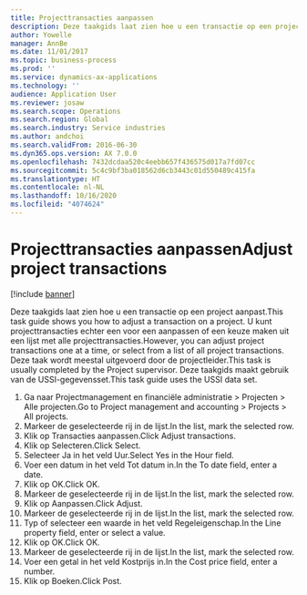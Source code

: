 ```yaml
---
title: Projecttransacties aanpassen
description: Deze taakgids laat zien hoe u een transactie op een project aanpast.
author: Yowelle
manager: AnnBe
ms.date: 11/01/2017
ms.topic: business-process
ms.prod: ''
ms.service: dynamics-ax-applications
ms.technology: ''
audience: Application User
ms.reviewer: josaw
ms.search.scope: Operations
ms.search.region: Global
ms.search.industry: Service industries
ms.author: andchoi
ms.search.validFrom: 2016-06-30
ms.dyn365.ops.version: AX 7.0.0
ms.openlocfilehash: 7432dcdaa520c4eebb657f436575d017a7fd07cc
ms.sourcegitcommit: 5c4c9bf3ba018562d6cb3443c01d550489c415fa
ms.translationtype: HT
ms.contentlocale: nl-NL
ms.lasthandoff: 10/16/2020
ms.locfileid: "4074624"
---
```

# <a name="adjust-project-transactions"></a><span data-ttu-id="998db-103">Projecttransacties aanpassen</span><span class="sxs-lookup"><span data-stu-id="998db-103">Adjust project transactions</span></span>

[!include [banner](../../includes/banner.md)]

<span data-ttu-id="998db-104">Deze taakgids laat zien hoe u een transactie op een project aanpast.</span><span class="sxs-lookup"><span data-stu-id="998db-104">This task guide shows you how to adjust a transaction on a project.</span></span> <span data-ttu-id="998db-105">U kunt projecttransacties echter een voor een aanpassen of een keuze maken uit een lijst met alle projecttransacties.</span><span class="sxs-lookup"><span data-stu-id="998db-105">However, you can adjust project transactions one at a time, or select from a list of all project transactions.</span></span> <span data-ttu-id="998db-106">Deze taak wordt meestal uitgevoerd door de projectleider.</span><span class="sxs-lookup"><span data-stu-id="998db-106">This task is usually completed by the Project supervisor.</span></span> <span data-ttu-id="998db-107">Deze taakgids maakt gebruik van de USSI-gegevensset.</span><span class="sxs-lookup"><span data-stu-id="998db-107">This task guide uses the USSI data set.</span></span>

1. <span data-ttu-id="998db-108">Ga naar Projectmanagement en financiële administratie > Projecten > Alle projecten.</span><span class="sxs-lookup"><span data-stu-id="998db-108">Go to Project management and accounting > Projects > All projects.</span></span> 
2. <span data-ttu-id="998db-109">Markeer de geselecteerde rij in de lijst.</span><span class="sxs-lookup"><span data-stu-id="998db-109">In the list, mark the selected row.</span></span> 
3. <span data-ttu-id="998db-110">Klik op Transacties aanpassen.</span><span class="sxs-lookup"><span data-stu-id="998db-110">Click Adjust transactions.</span></span> 
4. <span data-ttu-id="998db-111">Klik op Selecteren.</span><span class="sxs-lookup"><span data-stu-id="998db-111">Click Select.</span></span> 
5. <span data-ttu-id="998db-112">Selecteer Ja in het veld Uur.</span><span class="sxs-lookup"><span data-stu-id="998db-112">Select Yes in the Hour field.</span></span> 
6. <span data-ttu-id="998db-113">Voer een datum in het veld Tot datum in.</span><span class="sxs-lookup"><span data-stu-id="998db-113">In the To date field, enter a date.</span></span> 
7. <span data-ttu-id="998db-114">Klik op OK.</span><span class="sxs-lookup"><span data-stu-id="998db-114">Click OK.</span></span> 
8. <span data-ttu-id="998db-115">Markeer de geselecteerde rij in de lijst.</span><span class="sxs-lookup"><span data-stu-id="998db-115">In the list, mark the selected row.</span></span> 
9. <span data-ttu-id="998db-116">Klik op Aanpassen.</span><span class="sxs-lookup"><span data-stu-id="998db-116">Click Adjust.</span></span> 
10. <span data-ttu-id="998db-117">Markeer de geselecteerde rij in de lijst.</span><span class="sxs-lookup"><span data-stu-id="998db-117">In the list, mark the selected row.</span></span> 
11. <span data-ttu-id="998db-118">Typ of selecteer een waarde in het veld Regeleigenschap.</span><span class="sxs-lookup"><span data-stu-id="998db-118">In the Line property field, enter or select a value.</span></span> 
12. <span data-ttu-id="998db-119">Klik op OK.</span><span class="sxs-lookup"><span data-stu-id="998db-119">Click OK.</span></span> 
13. <span data-ttu-id="998db-120">Markeer de geselecteerde rij in de lijst.</span><span class="sxs-lookup"><span data-stu-id="998db-120">In the list, mark the selected row.</span></span> 
14. <span data-ttu-id="998db-121">Voer een getal in het veld Kostprijs in.</span><span class="sxs-lookup"><span data-stu-id="998db-121">In the Cost price field, enter a number.</span></span> 
15. <span data-ttu-id="998db-122">Klik op Boeken.</span><span class="sxs-lookup"><span data-stu-id="998db-122">Click Post.</span></span> 
